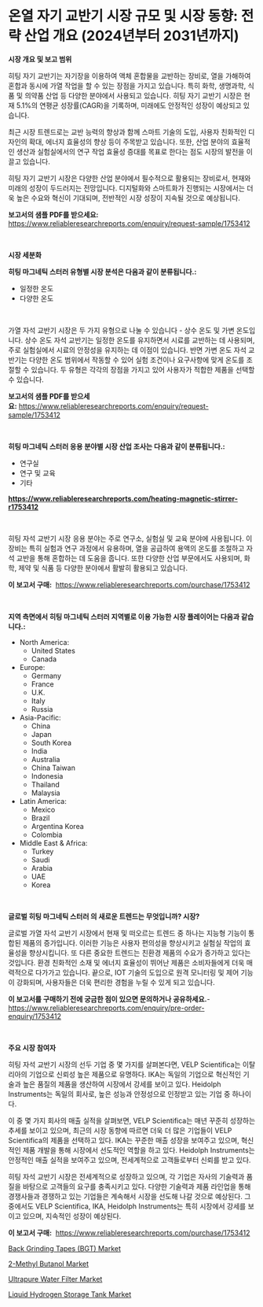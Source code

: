 <p><h1>온열 자기 교반기 시장 규모 및 시장 동향: 전략 산업 개요 (2024년부터 2031년까지)</h1></p><p><strong>시장 개요 및 보고 범위</strong></p>
<p><p>히팅 자기 교반기는 자기장을 이용하여 액체 혼합물을 교반하는 장비로, 열을 가해하여 혼합과 동시에 가열 작업을 할 수 있는 장점을 가지고 있습니다. 특히 화학, 생명과학, 식품 및 의약품 산업 등 다양한 분야에서 사용되고 있습니다. 히팅 자기 교반기 시장은 현재 5.1%의 연평균 성장률(CAGR)을 기록하며, 미래에도 안정적인 성장이 예상되고 있습니다. </p><p>최근 시장 트렌드로는 교반 능력의 향상과 함께 스마트 기술의 도입, 사용자 친화적인 디자인의 확대, 에너지 효율성의 향상 등이 주목받고 있습니다. 또한, 산업 분야의 효율적인 생산과 실험실에서의 연구 작업 효율성 증대를 목표로 한다는 점도 시장의 발전을 이끌고 있습니다.</p><p>히팅 자기 교반기 시장은 다양한 산업 분야에서 필수적으로 활용되는 장비로서, 현재와 미래의 성장이 두드러지는 전망입니다. 디지털화와 스마트화가 진행되는 시장에서는 더욱 높은 수요와 혁신이 기대되며, 전반적인 시장 성장이 지속될 것으로 예상됩니다.</p></p>
<p><strong>보고서의 샘플 PDF를 받으세요:</strong> <a href="https://www.reliableresearchreports.com/enquiry/request-sample/1753412">https://www.reliableresearchreports.com/enquiry/request-sample/1753412</a></p>
<p>&nbsp;</p>
<p><strong>시장 세분화</strong></p>
<p><strong>히팅 마그네틱 스터러 유형별 시장 분석은 다음과 같이 분류됩니다.:</strong></p>
<p><ul><li>일정한 온도</li><li>다양한 온도</li></ul></p>
<p>&nbsp;</p>
<p><p>가열 자석 교반기 시장은 두 가지 유형으로 나눌 수 있습니다 - 상수 온도 및 가변 온도입니다. 상수 온도 자석 교반기는 일정한 온도를 유지하면서 시료를 교반하는 데 사용되며, 주로 실험실에서 시료의 안정성을 유지하는 데 이점이 있습니다. 반면 가변 온도 자석 교반기는 다양한 온도 범위에서 작동할 수 있어 실험 조건이나 요구사항에 맞게 온도를 조절할 수 있습니다. 두 유형은 각각의 장점을 가지고 있어 사용자가 적합한 제품을 선택할 수 있습니다.</p></p>
<p><strong>보고서의 샘플 PDF를 받으세요:</strong>&nbsp;<a href="https://www.reliableresearchreports.com/enquiry/request-sample/1753412">https://www.reliableresearchreports.com/enquiry/request-sample/1753412</a></p>
<p>&nbsp;</p>
<p><strong> 히팅 마그네틱 스터러 응용 분야별 시장 산업 조사는 다음과 같이 분류됩니다.:</strong></p>
<p><ul><li>연구실</li><li>연구 및 교육</li><li>기타</li></ul></p>
<p><strong><a href="https://www.reliableresearchreports.com/heating-magnetic-stirrer-r1753412">https://www.reliableresearchreports.com/heating-magnetic-stirrer-r1753412</a></strong></p>
<p>&nbsp;</p>
<p><p>히팅 자석 교반기 시장 응용 분야는 주로 연구소, 실험실 및 교육 분야에 사용됩니다. 이 장비는 특히 실험과 연구 과정에서 유용하며, 열을 공급하여 용액의 온도를 조절하고 자석 교반을 통해 혼합하는 데 도움을 줍니다. 또한 다양한 산업 부문에서도 사용되며, 화학, 제약 및 식품 등 다양한 분야에서 활발히 활용되고 있습니다.</p></p>
<p><strong>이 보고서 구매:</strong>&nbsp; <a href="https://www.reliableresearchreports.com/purchase/1753412">https://www.reliableresearchreports.com/purchase/1753412</a></p>
<p>&nbsp;</p>
<p><strong>지역 측면에서 히팅 마그네틱 스터러 지역별로 이용 가능한 시장 플레이어는 다음과 같습니다.:</strong></p>
<p><ul>
    <li>
        North America:
        <ul>
            <li>United States</li>
            <li>Canada</li>
        </ul>
    </li>
    <li>
        Europe:
        <ul>
            <li>Germany</li>
            <li>France</li>
            <li>U.K.</li>
            <li>Italy</li>
            <li>Russia</li>
        </ul>
    </li>
    <li>
        Asia-Pacific:
        <ul>
            <li>China</li>
            <li>Japan</li>
            <li>South Korea</li>
            <li>India</li>
            <li>Australia</li>
            <li>China Taiwan</li>
            <li>Indonesia</li>
            <li>Thailand</li>
            <li>Malaysia</li>
        </ul>
    </li>
    <li>
        Latin America:
        <ul>
            <li>Mexico</li>
            <li>Brazil</li>
            <li>Argentina Korea</li>
            <li>Colombia</li>
        </ul>
    </li>
    <li>
        Middle East & Africa:
        <ul>
            <li>Turkey</li>
            <li>Saudi</li>
            <li>Arabia</li>
            <li>UAE</li>
            <li>Korea</li>
        </ul>
    </li>
    </ul></p>
<p>&nbsp;</p>
<p><strong>글로벌 히팅 마그네틱 스터러 의 새로운 트렌드는 무엇입니까? 시장?</strong></p>
<p><p>글로벌 가열 자석 교반기 시장에서 현재 및 떠오르는 트렌드 중 하나는 지능형 기능이 통합된 제품의 증가입니다. 이러한 기능은 사용자 편의성을 향상시키고 실험실 작업의 효율성을 향상시킵니다. 또 다른 중요한 트렌드는 친환경 제품의 수요가 증가하고 있다는 것입니다. 환경 친화적인 소재 및 에너지 효율성이 뛰어난 제품은 소비자들에게 더욱 매력적으로 다가가고 있습니다. 끝으로, IOT 기술의 도입으로 원격 모니터링 및 제어 기능이 강화되며, 사용자들은 더욱 편리한 경험을 누릴 수 있게 되고 있습니다.</p></p>
<p><strong>이 보고서를 구매하기 전에 궁금한 점이 있으면 문의하거나 공유하세요.</strong>- <a href="https://www.reliableresearchreports.com/enquiry/pre-order-enquiry/1753412">https://www.reliableresearchreports.com/enquiry/pre-order-enquiry/1753412</a></p>
<p>&nbsp;</p>
<p><strong>주요 시장 참여자</strong></p>
<p><p>히팅 자석 교반기 시장의 선두 기업 중 몇 가지를 살펴본다면, VELP Scientifica는 이탈리아의 기업으로 신뢰성 높은 제품으로 유명하다. IKA는 독일의 기업으로 혁신적인 기술과 높은 품질의 제품을 생산하여 시장에서 강세를 보이고 있다. Heidolph Instruments는 독일의 회사로, 높은 성능과 안정성으로 인정받고 있는 기업 중 하나이다.</p><p>이 중 몇 가지 회사의 매출 실적을 살펴보면, VELP Scientifica는 매년 꾸준히 성장하는 추세를 보이고 있으며, 최근의 시장 동향에 따르면 더욱 더 많은 기업들이 VELP Scientifica의 제품을 선택하고 있다. IKA는 꾸준한 매출 성장을 보여주고 있으며, 혁신적인 제품 개발을 통해 시장에서 선도적인 역할을 하고 있다. Heidolph Instruments는 안정적인 매출 실적을 보여주고 있으며, 전세계적으로 고객들로부터 신뢰를 받고 있다.</p><p>히팅 자석 교반기 시장은 전세계적으로 성장하고 있으며, 각 기업은 자사의 기술력과 품질을 바탕으로 고객들의 요구를 충족시키고 있다. 다양한 기술력과 제품 라인업을 통해 경쟁사들과 경쟁하고 있는 기업들은 계속해서 시장을 선도해 나갈 것으로 예상된다. 그 중에서도 VELP Scientifica, IKA, Heidolph Instruments는 특히 시장에서 강세를 보이고 있으며, 지속적인 성장이 예상된다.</p></p>
<p><strong>이 보고서 구매:</strong>&nbsp;&nbsp;<a href="https://www.reliableresearchreports.com/purchase/1753412">https://www.reliableresearchreports.com/purchase/1753412</a></p>
<p><p><a href="https://www.linkedin.com/pulse/back-grinding-tapes-bgt-market-size-focuses-dynamics-in-depth-focbe?trackingId=DVx00jtmhP94VCavdhIDFg%3D%3D">Back Grinding Tapes (BGT) Market</a></p><p><a href="https://www.linkedin.com/pulse/2-methyl-butanol-market-share-amp-new-trends-analysis-c4lfe?trackingId=1ExhOQFaIfo9B%2FH0%2FqpHag%3D%3D">2-Methyl Butanol Market</a></p><p><a href="https://github.com/pgtimber/Market-Research-Report-List-2/blob/main/ultrapure-water-filter-market.md">Ultrapure Water Filter Market</a></p><p><a href="https://github.com/lataunyatinikmelvin59ilbd0dv/Market-Research-Report-List-2/blob/main/liquid-hydrogen-storage-tank-market.md">Liquid Hydrogen Storage Tank Market</a></p></p>